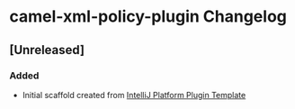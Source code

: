 <!-- Keep a Changelog guide -> https://keepachangelog.com -->

# camel-xml-policy-plugin Changelog

## [Unreleased]
### Added
- Initial scaffold created from [IntelliJ Platform Plugin Template](https://github.com/JetBrains/intellij-platform-plugin-template)
